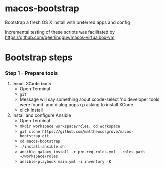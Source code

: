 # macos-bootstrap

Bootstrap a fresh OS X install with preferred apps and config

Incremental testing of these scripts was facilitated by https://github.com/geerlingguy/macos-virtualbox-vm

# Bootstrap steps

### Step 1 - Prepare tools

1. Install XCode tools
    - Open Terminal
    - `git`
    - Message will say something about xcode-select ’no developer tools were found' and dialog pops up asking to install XCode 
    - click Install
1. Install and configure Ansible
    - Open Terminal
    - `mkdir workspace workspace/roles; cd workspace`
    - `git clone https://github.com/matthewcosgrove/macos-bootstrap.git` 
    - `cd macos-bootstrap`
    - `./install-ansible.sh`
    - `ansible-galaxy install -r pre-req-roles.yml --roles-path ~/workspace/roles`
    - `ansible-playbook main.yml -i inventory -K`
